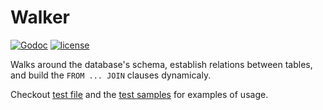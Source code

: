 # Walker

[![Godoc](http://img.shields.io/badge/godoc-reference-blue.svg?style=flat)](https://godoc.org/github.com/moxar/walker)
[![license](http://img.shields.io/badge/license-MIT-red.svg?style=flat)](https://raw.githubusercontent.com/moxar/walker/master/LICENSE)

Walks around the database's schema, establish relations between tables, and build the `FROM ... JOIN` clauses dynamicaly.

Checkout [test file](./graph_test.go) and the [test samples](./resources/tests) for examples of usage.
